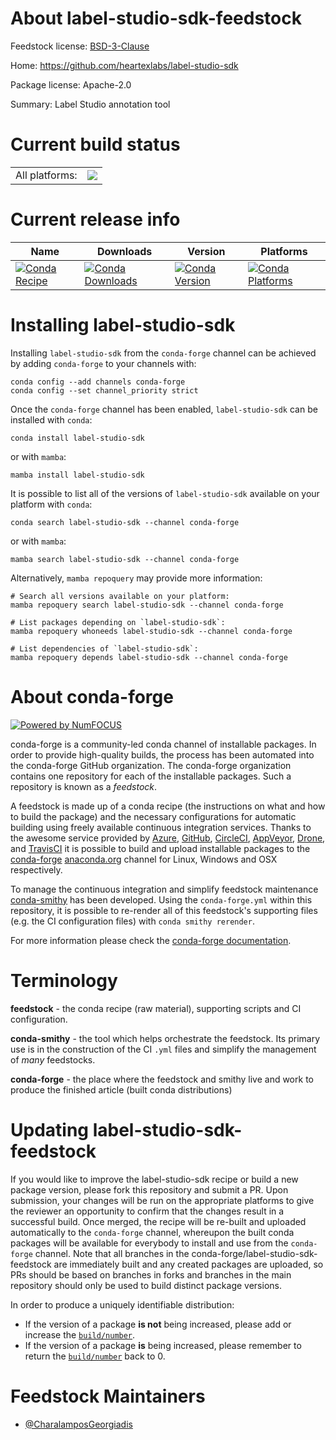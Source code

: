 About label-studio-sdk-feedstock
================================

Feedstock license: [BSD-3-Clause](https://github.com/conda-forge/label-studio-sdk-feedstock/blob/main/LICENSE.txt)

Home: https://github.com/heartexlabs/label-studio-sdk

Package license: Apache-2.0

Summary: Label Studio annotation tool

Current build status
====================


<table><tr><td>All platforms:</td>
    <td>
      <a href="https://dev.azure.com/conda-forge/feedstock-builds/_build/latest?definitionId=22208&branchName=main">
        <img src="https://dev.azure.com/conda-forge/feedstock-builds/_apis/build/status/label-studio-sdk-feedstock?branchName=main">
      </a>
    </td>
  </tr>
</table>

Current release info
====================

| Name | Downloads | Version | Platforms |
| --- | --- | --- | --- |
| [![Conda Recipe](https://img.shields.io/badge/recipe-label--studio--sdk-green.svg)](https://anaconda.org/conda-forge/label-studio-sdk) | [![Conda Downloads](https://img.shields.io/conda/dn/conda-forge/label-studio-sdk.svg)](https://anaconda.org/conda-forge/label-studio-sdk) | [![Conda Version](https://img.shields.io/conda/vn/conda-forge/label-studio-sdk.svg)](https://anaconda.org/conda-forge/label-studio-sdk) | [![Conda Platforms](https://img.shields.io/conda/pn/conda-forge/label-studio-sdk.svg)](https://anaconda.org/conda-forge/label-studio-sdk) |

Installing label-studio-sdk
===========================

Installing `label-studio-sdk` from the `conda-forge` channel can be achieved by adding `conda-forge` to your channels with:

```
conda config --add channels conda-forge
conda config --set channel_priority strict
```

Once the `conda-forge` channel has been enabled, `label-studio-sdk` can be installed with `conda`:

```
conda install label-studio-sdk
```

or with `mamba`:

```
mamba install label-studio-sdk
```

It is possible to list all of the versions of `label-studio-sdk` available on your platform with `conda`:

```
conda search label-studio-sdk --channel conda-forge
```

or with `mamba`:

```
mamba search label-studio-sdk --channel conda-forge
```

Alternatively, `mamba repoquery` may provide more information:

```
# Search all versions available on your platform:
mamba repoquery search label-studio-sdk --channel conda-forge

# List packages depending on `label-studio-sdk`:
mamba repoquery whoneeds label-studio-sdk --channel conda-forge

# List dependencies of `label-studio-sdk`:
mamba repoquery depends label-studio-sdk --channel conda-forge
```


About conda-forge
=================

[![Powered by
NumFOCUS](https://img.shields.io/badge/powered%20by-NumFOCUS-orange.svg?style=flat&colorA=E1523D&colorB=007D8A)](https://numfocus.org)

conda-forge is a community-led conda channel of installable packages.
In order to provide high-quality builds, the process has been automated into the
conda-forge GitHub organization. The conda-forge organization contains one repository
for each of the installable packages. Such a repository is known as a *feedstock*.

A feedstock is made up of a conda recipe (the instructions on what and how to build
the package) and the necessary configurations for automatic building using freely
available continuous integration services. Thanks to the awesome service provided by
[Azure](https://azure.microsoft.com/en-us/services/devops/), [GitHub](https://github.com/),
[CircleCI](https://circleci.com/), [AppVeyor](https://www.appveyor.com/),
[Drone](https://cloud.drone.io/welcome), and [TravisCI](https://travis-ci.com/)
it is possible to build and upload installable packages to the
[conda-forge](https://anaconda.org/conda-forge) [anaconda.org](https://anaconda.org/)
channel for Linux, Windows and OSX respectively.

To manage the continuous integration and simplify feedstock maintenance
[conda-smithy](https://github.com/conda-forge/conda-smithy) has been developed.
Using the ``conda-forge.yml`` within this repository, it is possible to re-render all of
this feedstock's supporting files (e.g. the CI configuration files) with ``conda smithy rerender``.

For more information please check the [conda-forge documentation](https://conda-forge.org/docs/).

Terminology
===========

**feedstock** - the conda recipe (raw material), supporting scripts and CI configuration.

**conda-smithy** - the tool which helps orchestrate the feedstock.
                   Its primary use is in the construction of the CI ``.yml`` files
                   and simplify the management of *many* feedstocks.

**conda-forge** - the place where the feedstock and smithy live and work to
                  produce the finished article (built conda distributions)


Updating label-studio-sdk-feedstock
===================================

If you would like to improve the label-studio-sdk recipe or build a new
package version, please fork this repository and submit a PR. Upon submission,
your changes will be run on the appropriate platforms to give the reviewer an
opportunity to confirm that the changes result in a successful build. Once
merged, the recipe will be re-built and uploaded automatically to the
`conda-forge` channel, whereupon the built conda packages will be available for
everybody to install and use from the `conda-forge` channel.
Note that all branches in the conda-forge/label-studio-sdk-feedstock are
immediately built and any created packages are uploaded, so PRs should be based
on branches in forks and branches in the main repository should only be used to
build distinct package versions.

In order to produce a uniquely identifiable distribution:
 * If the version of a package **is not** being increased, please add or increase
   the [``build/number``](https://docs.conda.io/projects/conda-build/en/latest/resources/define-metadata.html#build-number-and-string).
 * If the version of a package **is** being increased, please remember to return
   the [``build/number``](https://docs.conda.io/projects/conda-build/en/latest/resources/define-metadata.html#build-number-and-string)
   back to 0.

Feedstock Maintainers
=====================

* [@CharalamposGeorgiadis](https://github.com/CharalamposGeorgiadis/)

